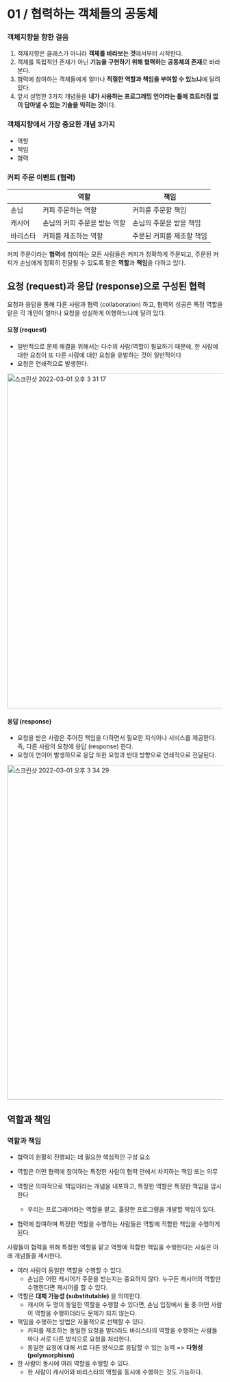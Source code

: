 # 01 / 협력하는 객체들의 공동체

### 객체지향을 향한 걸음

1. 객체지향은 클래스가 아니라 **객체를 바라보는 것**에서부터 시작한다.
2. 객체를 독립적인 존재가 아닌 **기능을 구현하기 위해 협력하는 공동체의 존재**로 바라본다.
3. 협력에 참여하는 객체들에게 얼마나 **적절한 역할과 책임을 부여할 수 있느냐**에 달려있다.
4. 앞서 설명한 3가지 개념들을 **내가 사용하는 프로그래밍 언어라는 틀에 흐트러짐 없이 담아낼 수 있는 기술을 익히는 것**이다.

### 객체지향에서 가장 중요한 개념 3가지

- 역할
- 책임
- 협력

### 커피 주문 이벤트 (협력)

|          | 역할                         | 책임                      |
| -------- | ---------------------------- | ------------------------- |
| 손님     | 커피 주문하는 역할           | 커피를 주문할 책임        |
| 캐시어   | 손님의 커피 주문을 받는 역할 | 손님의 주문을 받을 책임   |
| 바리스타 | 커피를 제조하는 역할         | 주문된 커피를 제조할 책임 |

커피 주문이라는 **협력**에 참여하는 모든 사람들은 커피가 정확하게 주문되고, 주문된 커피가 손님에게 정확히 전달될 수 있도록 맡은 **역할**과 **책임**을 다하고 있다.

## 요청 (request)과 응답 (response)으로 구성된 협력

요청과 응답을 통해 다른 사람과 협력 (collaboration) 하고, 협력의 성공은 특정 역할을 맡은 각 개인이 얼마나 요청을 성실하게 이행하느냐에 달려 있다.

#### 요청 (request)

- 일반적으로 문제 해결을 위해서는 다수의 사람/역할이 필요하기 때문에, 한 사람에 대한 요청이 또 다른 사람에 대한 요청을 유발하는 것이 일반적이다
- 요청은 연쇄적으로 발생한다.

<img width="780" alt="스크린샷 2022-03-01 오후 3 31 17" src="https://user-images.githubusercontent.com/95578975/156117116-8b6b06d2-4f0d-485d-a101-9ce64d496073.png">

#### 응답 (response)

- 요청을 받은 사람은 주어진 책임을 다하면서 필요한 지식이나 서비스를 제공한다. 즉, 다른 사람의 요청에 응답 (response) 한다. 
- 요청이 연이어 발생하므로 응답 또한 요청과 반대 방향으로 연쇄적으로 전달된다.

<img width="780" alt="스크린샷 2022-03-01 오후 3 34 29" src="https://user-images.githubusercontent.com/95578975/156117424-24a575b8-d1fc-480e-acbd-33ed187811fb.png">

## 역할과 책임

### 역할과 책임

- 협력이 원활히 진행되는 데 필요한 핵심적인 구성 요소

- 역할은 어떤 협력에 참여하는 특정한 사람이 협력 안에서 차지하는 책임 또는 의무
- 역할은 의미적으로 책임이라는 개념을 내포하고, 특정한 역할은 특정한 책임을 암시한다
  -  우리는 프로그래머라는 역할을 맡고, 훌량한 프로그램을 개발할 책임이 있다.
- 협력에 참여하며 특정한 역할을 수행하는 사람들은 역할에 적합한 책임을 수행하게 된다.



사람들이 협력을 위해 특정한 역할을 맡고 역할에 적합한 책임을 수행한다는 사실은 아래 개념들을 제시한다.

- 여러 사람이 동일한 역할을 수행할 수 있다.
  - 손님은 어떤 캐시어가 주문을 받는지는 중요하지 않다. 누구든 캐시어의 역할만 수행한다면 캐시어를 할 수 있다.
- 역할은 **대체 가능성 (substitutable)** 을 의미한다.
  - 캐시어 두 명이 동일한 역할을 수행할 수 있다면, 손님 입장에서 둘 중 어떤 사람이 역할을 수행하더라도 문제가 되지 않는다.
- 책임을 수행하는 방법은 자율적으로 선택할 수 있다. 
  - 커피를 제조하는 동일한 요청을 받더라도 바리스타의 역할을 수행하는 사람들마다 서로 다른 방식으로 요청을 처리한다.
  - 동일한 요청에 대해 서로 다른 방식으로 응답할 수 있는 능력 => **다형성 (polymorphism)**
- 한 사람이 동시에 여러 역할을 수행할 수 있다.
  - 한 사람이 캐시어와 바리스타의 역할을 동시에 수행하는 것도 가능하다.
